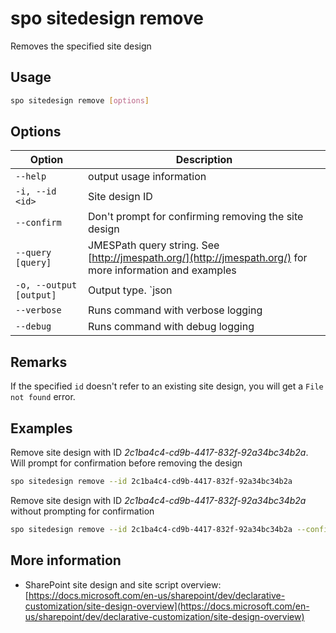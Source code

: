 # spo sitedesign remove

Removes the specified site design

## Usage

```sh
spo sitedesign remove [options]
```

## Options

Option|Description
------|-----------
`--help`|output usage information
`-i, --id <id>`|Site design ID
`--confirm`|Don't prompt for confirming removing the site design
`--query [query]`|JMESPath query string. See [http://jmespath.org/](http://jmespath.org/) for more information and examples
`-o, --output [output]`|Output type. `json|text`. Default `text`
`--verbose`|Runs command with verbose logging
`--debug`|Runs command with debug logging

## Remarks

If the specified `id` doesn't refer to an existing site design, you will get a `File not found` error.

## Examples

Remove site design with ID _2c1ba4c4-cd9b-4417-832f-92a34bc34b2a_. Will prompt for confirmation before removing the design

```sh
spo sitedesign remove --id 2c1ba4c4-cd9b-4417-832f-92a34bc34b2a
```

Remove site design with ID _2c1ba4c4-cd9b-4417-832f-92a34bc34b2a_ without prompting for confirmation

```sh
spo sitedesign remove --id 2c1ba4c4-cd9b-4417-832f-92a34bc34b2a --confirm
```

## More information

- SharePoint site design and site script overview: [https://docs.microsoft.com/en-us/sharepoint/dev/declarative-customization/site-design-overview](https://docs.microsoft.com/en-us/sharepoint/dev/declarative-customization/site-design-overview)